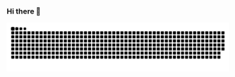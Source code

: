 ### Hi there 👋

![snake gif](https://github.com/dlwjdals5600/dlwjdals5600/blob/output/github-contribution-grid-snake.svg)
